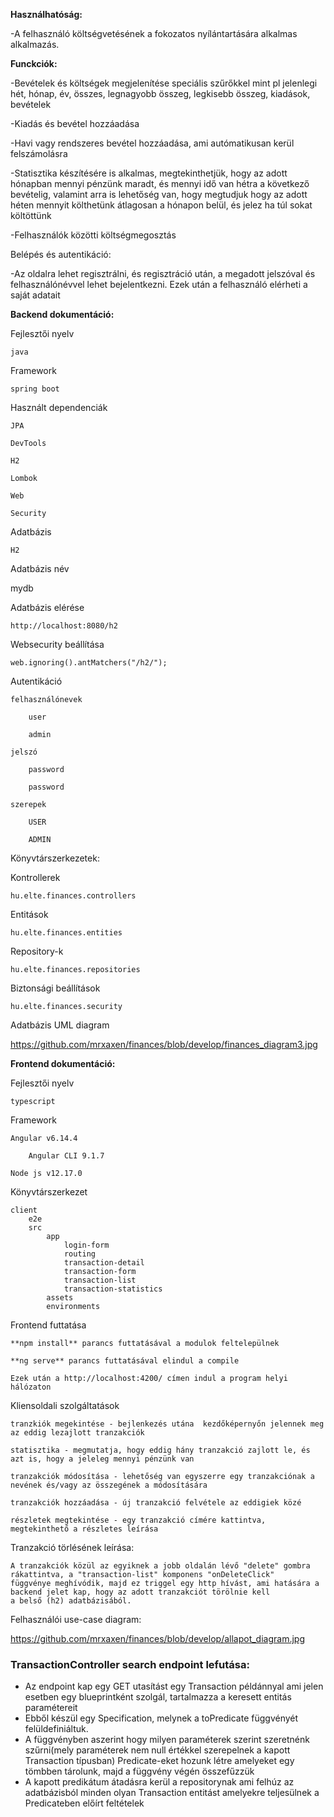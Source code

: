 **Használhatóság:**

-A felhasználó költségvetésének a fokozatos nyílántartására alkalmas alkalmazás.

**Funckciók:**

-Bevételek és költségek megjelenítése speciális szűrőkkel mint pl 
    jelenlegi hét, hónap, év, összes, legnagyobb összeg, legkisebb összeg, 
    kiadások, bevételek
    
-Kiadás és bevétel hozzáadása

-Havi vagy rendszeres bevétel hozzáadása, ami autómatikusan kerül felszámolásra

-Statisztika készítésére is alkalmas, megtekinthetjük, hogy az adott hónapban
    mennyi pénzünk maradt, és mennyi idő van hétra a következő bevételig, 
    valamint arra is lehetőség van, hogy megtudjuk hogy az adott héten mennyit
    költhetünk átlagosan a hónapon belül, és jelez ha túl sokat költöttünk
    
-Felhasználók közötti költségmegosztás

Belépés és autentikáció:

-Az oldalra lehet regisztrálni, és regisztráció után, a megadott jelszóval és 
    felhasználónévvel lehet bejelentkezni. Ezek után a felhasználó elérheti a 
    saját adatait


**Backend dokumentáció:**

Fejlesztői nyelv

	java

Framework

	spring boot

Használt dependenciák

	JPA

  	DevTools

    H2

    Lombok
   
    Web

    Security


Adatbázis

    H2

Adatbázis név
   
   mydb

Adatbázis elérése

	http://localhost:8080/h2

Websecurity beállítása

    web.ignoring().antMatchers("/h2/");

Autentikáció

	felhasználónevek

	    user

	    admin

	jelszó

	    password

	    password

	szerepek

	    USER

	    ADMIN

Könyvtárszerkezetek:

Kontrollerek

	hu.elte.finances.controllers

Entitások

    hu.elte.finances.entities

Repository-k

	hu.elte.finances.repositories

Biztonsági beállítások

    hu.elte.finances.security

Adatbázis UML diagram

https://github.com/mrxaxen/finances/blob/develop/finances_diagram3.jpg

**Frontend dokumentáció:**

Fejlesztői nyelv

	typescript

Framework

	Angular v6.14.4
	
		Angular CLI 9.1.7
		
	Node js v12.17.0
	
Könyvtárszerkezet
	
	client
		e2e
		src
			app
				login-form
				routing
				transaction-detail
				transaction-form
				transaction-list
				transaction-statistics
			assets
			environments

Frontend futtatása

	**npm install** parancs futtatásával a modulok feltelepülnek
	
	**ng serve** parancs futtatásával elindul a compile
	
	Ezek után a http://localhost:4200/ címen indul a program helyi hálózaton

Kliensoldali szolgáltatások

	tranzkiók megekintése - bejlenkezés utána  kezdőképernyőn jelennek meg az eddig lezajlott tranzakciók
	
	statisztika - megmutatja, hogy eddig hány tranzakció zajlott le, és azt is, hogy a jeleleg mennyi pénzünk van
	
	tranzakciók módosítása - lehetőség van egyszerre egy tranzakciónak a nevének és/vagy az összegének a módosítására
	
	tranzakciók hozzáadása - új tranzakció felvétele az eddigiek közé
	
	részletek megtekintése - egy tranzakció címére kattintva, megtekinthető a részletes leírása
	
Tranzakció törlésének leírása:

	A tranzakciók közül az egyiknek a jobb oldalán lévő "delete" gombra rákattintva, a "transaction-list" komponens "onDeleteClick"
	függvénye meghívódik, majd ez triggel egy http hívást, ami hatására a backend jelet kap, hogy az adott tranzakciót törölnie kell 
	a belső (h2) adatbázisából.
	
Felhasználói use-case diagram:
	
https://github.com/mrxaxen/finances/blob/develop/allapot_diagram.jpg

### TransactionController search endpoint lefutása:
 - Az endpoint kap egy GET utasítást egy Transaction példánnyal ami jelen esetben egy blueprintként szolgál, tartalmazza a keresett entitás paramétereit
 - Ebből készül egy Specification, melynek a toPredicate függvényét felüldefiniáltuk.
 - A függvényben aszerint hogy milyen paraméterek szerint szeretnénk szűrni(mely paraméterek nem null értékkel szerepelnek a kapott Transaction típusban) Predicate-eket hozunk létre amelyeket egy tömbben tárolunk, majd a függvény végén összefűzzük
 - A kapott predikátum átadásra kerül a repositorynak ami felhúz az adatbázisból minden olyan Transaction entitást amelyekre teljesülnek a Predicateben előírt feltételek
